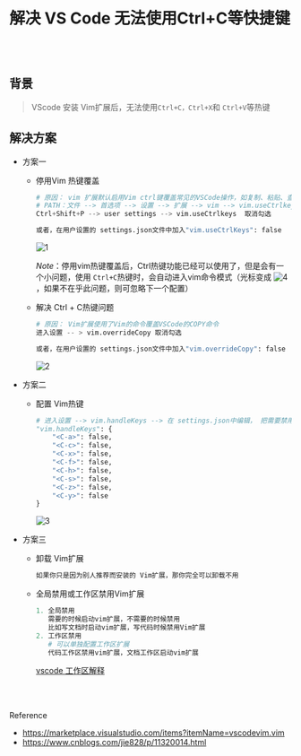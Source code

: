 # 解决 VS Code 无法使用Ctrl+C等快捷键

</br></br>

## 背景

> VScode 安装 Vim扩展后，无法使用`Ctrl+C，Ctrl+X`和 `Ctrl+V`等热键

## 解决方案

* 方案一

  * 停用Vim 热键覆盖
  
    ```python
    # 原因： vim 扩展默认启用Vim ctrl键覆盖常见的VSCode操作，如复制、粘贴、查找等;
    # PATH：文件 --> 首选项 --> 设置 --> 扩展 --> vim --> vim.useCtrlkeys
    Ctrl+Shift+P --> user settings --> vim.useCtrlkeys  取消勾选

    或者，在用户设置的 settings.json文件中加入"vim.useCtrlKeys": false
    ```

    ![1](https://img2020.cnblogs.com/blog/1957451/202108/1957451-20210817125429216-1222132439.png)

    *Note*：停用vim热键覆盖后，Ctrl热键功能已经可以使用了，但是会有一个小问题，使用 `Ctrl+C`热键时，会自动进入vim命令模式（光标变成
    ![4](https://img2020.cnblogs.com/blog/1957451/202108/1957451-20210817125535004-1594565987.png)，如果不在乎此问题，则可忽略下一个配置）

  * 解决 Ctrl + C热键问题

    ```python
    # 原因： Vim扩展使用了Vim的命令覆盖VSCode的COPY命令
    进入设置 -- > vim.overrideCopy 取消勾选

    或者，在用户设置的 settings.json文件中加入"vim.overrideCopy": false
    ```

    ![2](https://img2020.cnblogs.com/blog/1957451/202108/1957451-20210817125644633-1282470540.png)

* 方案二

  * 配置 Vim热键

      ```python
      # 进入设置 --> vim.handleKeys --> 在 settings.json中编辑， 把需要禁用Vim的热解以json格式写入vim.handleKeys中即可，如：
      "vim.handleKeys": {
          "<C-a>": false,
          "<C-c>": false,
          "<C-x>": false,
          "<C-f>": false,
          "<C-h>": false,
          "<C-s>": false,
          "<C-z>": false,
          "<C-y>": false
      }
      ```

      ![3](https://img2020.cnblogs.com/blog/1957451/202108/1957451-20210817125807571-1232471637.png)

* 方案三
  * 卸载 Vim扩展

    ```python
    如果你只是因为别人推荐而安装的 Vim扩展，那你完全可以卸载不用
    ```

  * 全局禁用或工作区禁用Vim扩展

    ```python
    1. 全局禁用
       需要的时候启动vim扩展，不需要的时候禁用
       比如写文档时启动vim扩展，写代码时候禁用Vim扩展
    2. 工作区禁用
       # 可以单独配置工作区扩展
       代码工作区禁用vim扩展，文档工作区启动vim扩展
    ```

    [vscode 工作区解释](https://zhuanlan.zhihu.com/p/54770077 "点击跳转")

</br></br>

Reference

* <https://marketplace.visualstudio.com/items?itemName=vscodevim.vim>
* <https://www.cnblogs.com/jie828/p/11320014.html>
